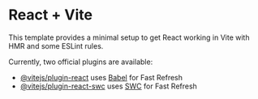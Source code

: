 # React + Vite

This template provides a minimal setup to get React working in Vite with HMR and some ESLint rules.

Currently, two official plugins are available:

- [@vitejs/plugin-react](https://github.com/vitejs/vite-plugin-react/blob/main/packages/plugin-react/README.md) uses [Babel](https://babeljs.io/) for Fast Refresh
- [@vitejs/plugin-react-swc](https://github.com/vitejs/vite-plugin-react-swc) uses [SWC](https://swc.rs/) for Fast Refresh

<!-- // import React, { useState } from "react";
// import styles from "./style.module.scss";
// import classNames from "classnames";
// import "@fortawesome/fontawesome-free/css/all.min.css";


// const AuthContainer = () => {
//     const {container, btnInput, ghost, formContainer, signInContainer,signUpContainer, socialContainer, rightPanelActive, linkLoginIcon, inputCommon, subtitle, title, text, overlayPanel, overlayLeft, overlayRight} = styles;
//   const [isRightPanelActive, setIsRightPanelActive] = useState(false);

//   const handleSignUpClick = () => {
//     setIsRightPanelActive(true);
//   };

//   const handleSignInClick = () => {
//     setIsRightPanelActive(false);
//   };

//   return (
//     <div
//       className={classNames(container, {
//         [rightPanelActive] : isRightPanelActive
//       })}
//       id="container"
//     >
//       <div className={classNames(formContainer, signUpContainer)}>
//         <form action="#">
//           <h1 className={title}>Create Account</h1>
//           <div className={socialContainer}>
//             <a href="#" className={inputCommon}><i className="fab fa-facebook-f"></i></a>
//             <a href="#" className={inputCommon}><i className="fab fa-google-plus-g"></i></a>
//             <a href="#" className={inputCommon}><i className="fab fa-linkedin-in"></i></a>
//           </div>
//           <span className={subtitle}>or use your email for registration</span>
//           <input className={linkLoginIcon} type="text" placeholder="Name" />
//           <input className={linkLoginIcon} type="email" placeholder="Email" />
//           <input className={linkLoginIcon} type="password" placeholder="Password" />
//           <button className={btnInput}>Sign Up</button>
//         </form>
//       </div>

//       <div className={classNames(formContainer, signInContainer)}>
//         <form action="#">
//           <h1 className={title}>Sign in</h1>
//           <div className={socialContainer}>
//             <a href="#" className={inputCommon}><i className="fab fa-facebook-f"></i></a>
//             <a href="#" className={inputCommon}><i className="fab fa-google-plus-g"></i></a>
//             <a href="#" className={inputCommon}><i className="fab fa-linkedin-in"></i></a>
//           </div>
//           <span className={text}>or use your account</span>
//           <input className={linkLoginIcon} type="email" placeholder="Email" />
//           <input className={linkLoginIcon} type="password" placeholder="Password" />
//           <a href="#" className={linkLoginIcon}>Forgot your password?</a>
//           <button className={btnInput}>Sign In</button>
//         </form>
//       </div>

//       <div className={styles["overlay-container"]}>
//         <div className={styles.overlay}>
//           <div className={classNames(overlayPanel, overlayLeft)}>
//             <h1 className={title}>Welcome Back!</h1>
//             <p className={subtitle}>To keep connected with us please login with your personal info</p>
//             <button className={classNames(btnInput, ghost)} onClick={handleSignInClick}>
//               Sign In
//             </button>
//           </div>
//           <div className={classNames(overlayPanel, overlayRight)}>
//             <h1 className={title}>Hello, Friend!</h1>
//             <p className={subtitle}>Enter your personal details and start journey with us</p>
//             <button className={classNames(btnInput, ghost)} onClick={handleSignUpClick}>
//               Sign Up
//             </button>
//           </div>
//         </div>
//       </div>
//     </div>
//   );
// };

// export default AuthContainer; -->
